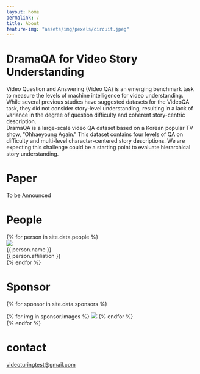 ```yaml
---
layout: home
permalink: /
title: About
feature-img: "assets/img/pexels/circuit.jpeg"
---
```


<link rel="stylesheet" href="/assets/css/member.css">
<link rel="stylesheet" href="/assets/css/sponsor.css">

<div class="about content-container">
  <h1 class = "content-title">
    DramaQA for Video Story Understanding
  </h1>
  <p class="content-item">
  Video Question and Answering (Video QA) is an emerging benchmark task to measure the levels of machine intelligence for video understanding. While several previous studies have suggested datasets for the VideoQA task, they did not consider story-level understanding, resulting in a lack of variance in the degree of question difficulty and coherent story-centric description.
  <br />
  DramaQA is a large-scale video QA dataset based on a Korean popular TV show, “Ohhaeyoung Again.” This dataset contains four levels of QA on difficulty and multi-level character-centered story descriptions.
  We are expecting this challenge could be a starting point to evaluate hierarchical story understanding.
  </p>
</div>

<div class="paper content-container">
  <h1 class = "content-title">
    Paper
  </h1>
  <p class="content-item">
  To be Announced
  </p>
</div>

<div class="people content-container">
  <h1 class = "content-title">
    People
  </h1>
  <div class="content-item">
    {% for person in site.data.people %}
      <div class="member">
        <div class="member-profile">
          <img class="member-profile" src="{{person.src}}">
        </div>
        <div class="member-name member-name">
          {{ person.name }}
        </div>
        <div class="member-info member-position">
          {{ person.affiliation }}
        </div>
      </div>
    {% endfor %}
  </div>
</div>

<div class="sponsor content-container">
  <h1 class = "content-title">
    Sponsor
  </h1>

  {% for sponsor in site.data.sponsors %}
  <div class = "content-subcontainer">
    <div class="content-item">
      {% for img in sponsor.images %}
        <img src="{{ img.src }}">
      {% endfor %}
    </div>
  </div>
  {% endfor %}
</div>

<div class="contact content-container">
  <h1 class = "content-title">
    contact
  </h1>
  
  <div class = "content-subcontainer">
    <a id="link" href="mailto:videoturingtest@gmail.com">videoturingtest@gmail.com</a>
  </div>